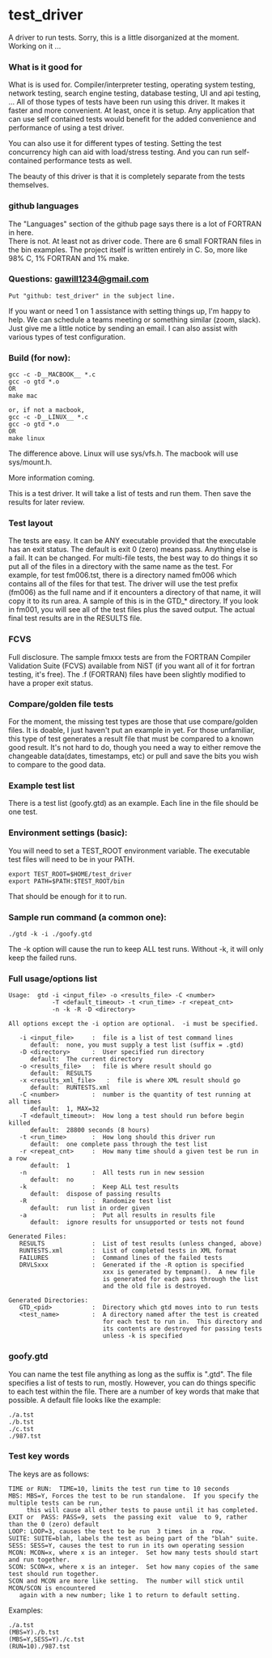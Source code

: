 # test_driver
A driver to run tests.
Sorry, this is a little disorganized at the moment. Working on it ...

### What is it good for
What is is used for.  Compiler/interpreter testing, operating system testing,
network testing, search engine testing, database testing, UI and api testing,
...  All of those types of tests have been run using this driver.  It makes
it faster and more convenient.  At least, once it is setup.  Any application
that can use self contained tests would benefit for the added convenience and
performance of using a test driver.

You can also use it for different types of testing.  Setting the test concurrency
high can aid with load/stress testing.  And you can run self-contained performance
tests as well.

The beauty of this driver is that it is completely separate from the tests 
themselves.

### github languages
The "Languages" section of the github page says there is a lot of FORTRAN in here.  
There is not.  At least not as driver code.
There are 6 small FORTRAN files in the bin examples.  The project itself is
written entirely in C.  So, more like 98% C, 1% FORTRAN and 1% make.

### Questions: gawill1234@gmail.com
```
Put "github: test_driver" in the subject line.
```
If you want or need 1 on 1 assistance with setting things up, I'm happy to help.
We can schedule a teams meeting or something similar (zoom, slack).  Just give me
a little notice by sending an email.  I can also assist with various types of test
configuration.

### Build (for now):
```
gcc -c -D__MACBOOK__ *.c
gcc -o gtd *.o
OR
make mac

or, if not a macbook,
gcc -c -D__LINUX__ *.c
gcc -o gtd *.o
OR
make linux
```
The difference above.  Linux will use sys/vfs.h.   The macbook will use sys/mount.h.

More information coming.

This is a test driver.  It will take a list of tests and run them.  Then save the results for
later review.

### Test layout
The tests are easy.  It can be ANY executable provided that the executable has an exit status.
The default is exit 0 (zero) means pass.  Anything else is a fail.  It can be changed.
For multi-file tests, the best way to do things it so put all of the files in a directory with the
same name as the test.  For example, for test fm006.tst, there is a directory named fm006 which
contains all of the files for that test.  The driver will use the test prefix (fm006) as the full
name and if it encounters a directory of that name, it will copy it to its run  area.  A sample  of
this is in the GTD_* directory.  If you look in fm001, you will see all of the test files plus the
saved output.  The actual final test results are in the RESULTS file.

### FCVS
Full disclosure.  The sample fmxxx tests are from the FORTRAN Compiler Validation Suite (FCVS) available
from NiST (if you want all of it for fortran testing, it's free).  The .f (FORTRAN) files have been slightly
modified to have a proper exit status.

### Compare/golden file tests
For the moment, the missing test types are those that use compare/golden files.  It is doable, I just haven't
put an example in yet.  For those unfamiliar, this type of test generates a result file that must be 
compared to a known good result.  It's not hard to do, though you need a way to either remove the changeable
data(dates, timestamps, etc) or pull and save the bits you wish to compare to the good data.

### Example test list
There is a test list (goofy.gtd) as an example.  Each line in the file should be one test.

### Environment settings (basic):
You will need to set a TEST_ROOT environment variable.
The executable test files will need to be in your PATH.
```
export TEST_ROOT=$HOME/test_driver
export PATH=$PATH:$TEST_ROOT/bin
```
That should be enough for it to run.

### Sample run command (a common one):
```
./gtd -k -i ./goofy.gtd
```
The -k option will cause the run to keep ALL test runs.  Without -k, it will only keep  the failed
runs.

### Full usage/options list
```
Usage:  gtd -i <input_file> -o <results_file> -C <number>
            -T <default_timeout> -t <run_time> -r <repeat_cnt>
            -n -k -R -D <directory>

All options except the -i option are optional.  -i must be specified.

   -i <input_file>     :  file is a list of test command lines
      default:  none, you must supply a test list (suffix = .gtd)
   -D <directory>      :  User specified run directory
      default:  The current directory
   -o <results_file>   :  file is where result should go
      default:  RESULTS
   -x <results_xml_file>   :  file is where XML result should go
      default:  RUNTESTS.xml
   -C <number>         :  number is the quantity of test running at all times
      default:  1, MAX=32
   -T <default_timeout>:  How long a test should run before begin killed
      default:  28800 seconds (8 hours)
   -t <run_time>       :  How long should this driver run
      default:  one complete pass through the test list
   -r <repeat_cnt>     :  How many time should a given test be run in a row
      default:  1
   -n                  :  All tests run in new session
      default:  no
   -k                  :  Keep ALL test results
      default:  dispose of passing results
   -R                  :  Randomize test list
      default:  run list in order given
   -a                  :  Put all results in results file
      default:  ignore results for unsupported or tests not found

Generated Files:
   RESULTS             :  List of test results (unless changed, above)
   RUNTESTS.xml        :  List of completed tests in XML format
   FAILURES            :  Command lines of the failed tests
   DRVLSxxx            :  Generated if the -R option is specified
                          xxx is generated by tempnam().  A new file
                          is generated for each pass through the list
                          and the old file is destroyed.

Generated Directories:
   GTD_<pid>           :  Directory which gtd moves into to run tests
   <test_name>         :  A directory named after the test is created
                          for each test to run in.  This directory and
                          its contents are destroyed for passing tests
                          unless -k is specified
```

### goofy.gtd
You can name the test file anything as long as the suffix is ".gtd".
The file specifies a list of tests to run, mostly.  However, you can do things specific
to each test within the file.  There are a number of key words that make that possible.
A default file looks like the example:
```
./a.tst
./b.tst
./c.tst
./987.tst
```
### Test key words
The keys are as follows:
```
TIME or RUN:  TIME=10, limits the test run time to 10 seconds
MBS: MBS=Y, Forces the test to be run standalone.  If you specify the multiple tests can be run,
     this will cause all other tests to pause until it has completed.
EXIT or  PASS: PASS=9, sets  the passing exit  value  to 9, rather than the 0 (zero) default
LOOP: LOOP=3, causes the test to be run  3 times  in a  row.
SUITE: SUITE=blah, labels the test as being part of the "blah" suite.
SESS: SESS=Y, causes the test to run in its own operating session
MCON: MCON=x, where x is an integer.  Set how many tests should start and run together.
SCON: SCON=x, where x is an integer.  Set how many copies of the same test should run together.
SCON and MCON are more like setting.  The number will stick until MCON/SCON is encountered
   again with a new number; like 1 to return to default setting.
```
Examples:
```
./a.tst
(MBS=Y)./b.tst
(MBS=Y,SESS=Y)./c.tst
(RUN=10)./987.tst
```
